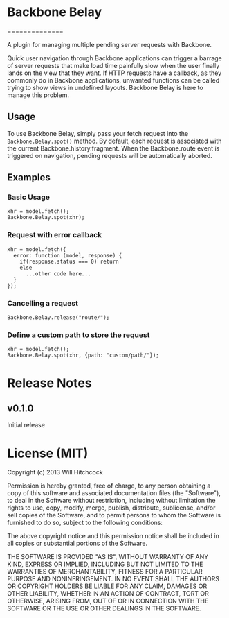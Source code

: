 # Backbone Belay
==============

A plugin for managing multiple pending server requests with Backbone.

Quick user navigation through Backbone applications can trigger a barrage of server requests that make load time painfully slow when the user finally lands on the view that they want. If HTTP requests have a callback, as they commonly do in Backbone applications, unwanted functions can be called trying to show views in undefined layouts. Backbone Belay is here to manage this problem.

## Usage
To use Backbone Belay, simply pass your fetch request into the ```Backbone.Belay.spot()``` method. By default, each request is associated with the current Backbone.history.fragment. When the Backbone.route event is triggered on navigation, pending requests will be automatically aborted.

## Examples
### Basic Usage
    xhr = model.fetch();
    Backbone.Belay.spot(xhr);

### Request with error callback
    xhr = model.fetch({
      error: function (model, response) {
        if(response.status === 0) return
        else
          ...other code here...
      }      
    });

### Cancelling a request
    Backbone.Belay.release("route/");

### Define a custom path to store the request
    xhr = model.fetch();
    Backbone.Belay.spot(xhr, {path: "custom/path/"});


# Release Notes
## v0.1.0
Initial release


# License (MIT)
Copyright (c) 2013 Will Hitchcock

Permission is hereby granted, free of charge, to any person obtaining a copy of this software and associated documentation files (the "Software"), to deal in the Software without restriction, including without limitation the rights to use, copy, modify, merge, publish, distribute, sublicense, and/or sell copies of the Software, and to permit persons to whom the Software is furnished to do so, subject to the following conditions:

The above copyright notice and this permission notice shall be included in all copies or substantial portions of the Software.

THE SOFTWARE IS PROVIDED "AS IS", WITHOUT WARRANTY OF ANY KIND, EXPRESS OR IMPLIED, INCLUDING BUT NOT LIMITED TO THE WARRANTIES OF MERCHANTABILITY, FITNESS FOR A PARTICULAR PURPOSE AND NONINFRINGEMENT. IN NO EVENT SHALL THE AUTHORS OR COPYRIGHT HOLDERS BE LIABLE FOR ANY CLAIM, DAMAGES OR OTHER LIABILITY, WHETHER IN AN ACTION OF CONTRACT, TORT OR OTHERWISE, ARISING FROM, OUT OF OR IN CONNECTION WITH THE SOFTWARE OR THE USE OR OTHER DEALINGS IN THE SOFTWARE.